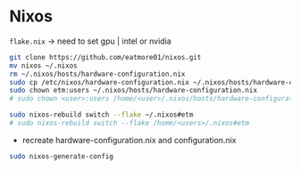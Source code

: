 # Nixos


`flake.nix` -> need to set gpu | intel or nvidia


```bash
git clone https://github.com/eatmore01/nixos.git
mv nixos ~/.nixos
rm ~/.nixos/hosts/hardware-configuration.nix
sudo cp /etc/nixos/hardware-configuration.nix ~/.nixos/hosts/hardware-configuration.nix
sudo chown etm:users ~/.nixos/hosts/hardware-configuration.nix
# sudo chown <user>:users /home/<user>/.nixos/hosts/hardware-configuration.nix

sudo nixos-rebuild switch --flake ~/.nixos#etm
# sudo nixos-rebuild switch --flake /home/<users>/.nixos#etm
```

- recreate hardware-configuration.nix and configuration.nix 
```bash
sudo nixos-generate-config
```
